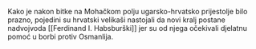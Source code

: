 Kako je nakon bitke na Mohačkom polju ugarsko-hrvatsko prijestolje bilo prazno, pojedini su hrvatski velikaši nastojali da novi kralj postane nadvojvoda [[Ferdinand I. Habsburški]] jer su od njega očekivali djelatnu pomoć u borbi protiv Osmanlija.